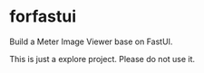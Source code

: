 # forfastui

Build a Meter Image Viewer base on FastUI.

This is just a explore project. Please do not use it.